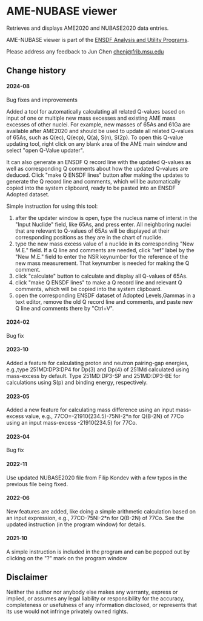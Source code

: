 # AME-NUBASE viewer
Retrieves and displays AME2020 and NUBASE2020 data entries. 

AME-NUBASE viewer is part of the [ENSDF Analysis and Utility Programs](https://nds.iaea.org/public/ensdf_pgm/).

Please address any feedback to Jun Chen chenj@frib.msu.edu

## Change history

#### 2024-08
Bug fixes and improvements

Added a tool for automatically calculating all related Q-values based on input of one or multiple new mass excesses and existing AME mass excesses of other nuclei. For example, new masses of 65As and 61Ga are available after AME2020 and should be used to update all related Q-values of 65As, such as Q(ec), Q(ecp), Q(a), S(n), S(2p). To open this Q-value updating tool, right click on any blank area of the AME main window and select "open Q-Value updater". 

It can also generate an ENSDF Q record line with the updated Q-values as well as corresponding Q comments about how the updated Q-values are deduced. Click "make Q ENSDF lines" button after making the updates to generate the Q record line and comments, which will be automatically copied into the system clipboard, ready to be pasted into an ENSDF Adopted dataset. 

Simple instruction for using this tool:
1. after the updater window is open, type the nucleus name of interst in the "Input Nuclide" field, like 65As, and press enter. All neighboring nuclei that are relevant to Q-values of 65As will be displayed at their corresponding positions as they are in the chart of nuclide.
2. type the new mass excess value of a nuclide in its corresponding "New M.E." field. If a Q line and comments are needed, click "ref" label by the "New M.E." field to enter the NSR keynumber for the reference of the new mass measurement. That keynumber is needed for making the Q comment.
3. click "calculate" button to calculate and display all Q-values of 65As.
4. click "make Q ENSDF lines" to make a Q record line and relevant Q comments, which will be copied into the system clipboard.
5. open the corresponding ENSDF dataset of Adopted Levels,Gammas in a text editor, remove the old Q record line and comments, and paste new Q line and comments there by "Ctrl+V". 

#### 2024-02
Bug fix

#### 2023-10
Added a feature for calculating proton and neutron pairing-gap energies, e.g.,type
251MD:DP3:DP4 for Dp(3) and Dp(4) of 251Md calculated using mass-excess by default. Type
251MD:DP3-SP and 251MD:DP3-BE for calculations using S(p) and binding energy, respectively.

#### 2023-05
Added a new feature for calculating mass difference using an input mass-excess value, e.g.,
77CO=-21910(234.5)-75NI-2*n for Q(B-2N) of 77Co using an input mass-excess -21910(234.5) for 77Co.

#### 2023-04
Bug fix

#### 2022-11
Use updated NUBASE2020 file from Filip Kondev with a few typos in the previous file being fixed.  

#### 2022-06
New features are added, like doing a simple arithmetic calculation based on an input expression, e.g., 77CO-75NI-2*n for Q(B-2N) of 77Co. See the updated instruction (in the program window) for details. 

#### 2021-10
A simple instruction is included in the program and can be popped out by clicking on the "?" mark on the program window

## Disclaimer

Neither the author nor anybody else makes any warranty, express or implied, or assumes any legal liability or responsibility for the accuracy, completeness or usefulness of any information disclosed, or represents that its use would not infringe privately owned rights.
